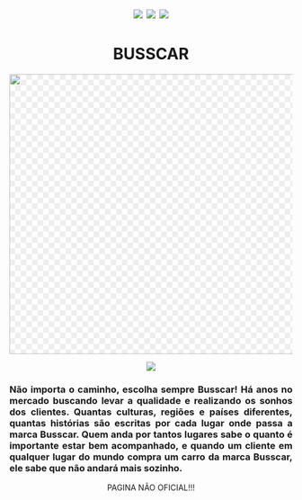 
<html lang="pt-br">
<head>
	<title>BUSSCAR</title>
	<meta charset=utf-8>
	<meta name="author" content="Valdir dos santos lucio">
	<meta name="description" content="Trabalho Html 5">
	<meta name="keywords" content="Busscar,matricula">

</head>
<body>
	<body background="texturas-de-parede-cinza-para-plano-de-fundo_74190-2715.jpg?size=626&ext=jpg">

<center><h1>
	<a href=file:///C:/Users/Valdir/Desktop/PAG%20BUSSCARR%20FINAL%204.html><img src=".\home.png"></a>
	<a href=file:///C:/Users/Valdir/Desktop/VISSTA%20BUSS%20PAG.html><img src="button.png"></a>
	<a href=file:///C:/Users/Valdir/Desktop/matricula%20busscar%20pag.html><img src=".\matricula.png"></a>
	</h1></center>

<center><h1>BUSSCAR </h1></center>
<center>
<img style="-webkit-user-select: none;background-position: 0px 0px, 10px 10px;background-size: 20px 20px;background-image:linear-gradient(45deg, #eee 25%, transparent 25%, transparent 75%, #eee 75%, #eee 100%),linear-gradient(45deg, #eee 25%, white 25%, white 75%, #eee 75%, #eee 100%);cursor: zoom-in;" src="https://i2.wp.com/diariodotransporte.com.br/wp-content/uploads/2018/09/Cidade-Sol-1.jpg?ssl=1" width="811" height="498"><p>

<center><img src="logo-busscar-vertical.png">


<h3><p align="justify">Não importa o caminho, escolha sempre Busscar!
Há anos no mercado buscando levar a qualidade e realizando os sonhos dos clientes. Quantas culturas, regiões e países diferentes, quantas histórias são escritas por cada lugar onde passa a marca Busscar. Quem anda por tantos lugares sabe o quanto é importante estar bem acompanhado, e quando um cliente em qualquer lugar do mundo compra um carro da marca Busscar, ele sabe que não andará mais sozinho.</p></h3>
<CeNTER>

  PAGINA NÃO OFICIAL!!!
